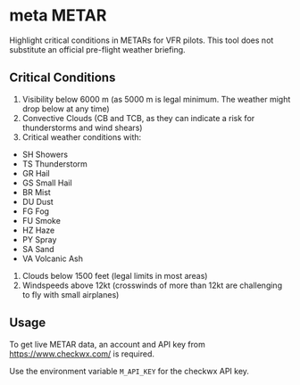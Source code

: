 meta METAR
==========

Highlight critical conditions in METARs for VFR pilots. This tool does not substitute an official pre-flight weather briefing.

Critical Conditions
-------------------

1. Visibility below 6000 m (as 5000 m is legal minimum. The weather might drop below at any time)
1. Convective Clouds (CB and TCB, as they can indicate a risk for thunderstorms and wind shears)
1. Critical weather conditions with:
  - SH Showers
  - TS Thunderstorm
  - GR Hail
  - GS Small Hail
  - BR Mist
  - DU Dust
  - FG Fog
  - FU Smoke
  - HZ Haze
  - PY Spray
  - SA Sand
  - VA Volcanic Ash
1. Clouds below 1500 feet (legal limits in most areas)
1. Windspeeds above 12kt (crosswinds of more than 12kt are challenging to fly with small airplanes)

Usage
-----

To get live METAR data, an account and API key from https://www.checkwx.com/ is required.

Use the environment variable `M_API_KEY` for the checkwx API key.
